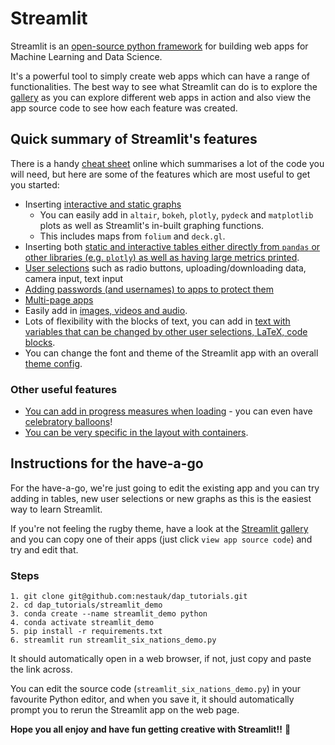 # **Streamlit**

Streamlit is an [open-source python framework](streamlit.io) for building web apps for Machine Learning and Data Science.

It's a powerful tool to simply create web apps which can have a range of functionalities. The best way to see what Streamlit can do is to explore the [gallery](https://streamlit.io/gallery) as you can explore different web apps in action and also view the app source code to see how each feature was created.

## **Quick summary of Streamlit's features**
There is a handy [cheat sheet](https://docs.streamlit.io/library/cheatsheet) online which summarises a lot of the code you will need, but here are some of the features which are most useful to get you started:
- Inserting [interactive and static graphs](https://docs.streamlit.io/library/api-reference/charts)
    - You can easily add in `altair`, `bokeh`, `plotly`, `pydeck` and `matplotlib` plots as well as Streamlit's in-built graphing functions.
    - This includes maps from `folium` and `deck.gl`.
- Inserting both [static and interactive tables either directly from `pandas` or other libraries (e.g. `plotly`) as well as having large metrics printed](https://docs.streamlit.io/library/api-reference/data).
- [User selections](https://docs.streamlit.io/library/api-reference/widgets) such as radio buttons, uploading/downloading data, camera input, text input
- [Adding passwords (and usernames) to apps to protect them](https://docs.streamlit.io/knowledge-base/deploy/authentication-without-sso)
- [Multi-page apps](https://blog.streamlit.io/introducing-multipage-apps/)
- Easily add in [images, videos and audio](https://docs.streamlit.io/library/api-reference/media).
- Lots of flexibility with the blocks of text, you can add in [text with variables that can be changed by other user selections, LaTeX, code blocks](https://docs.streamlit.io/library/api-reference/text).
- You can change the font and theme of the Streamlit app with an overall [theme config](https://docs.streamlit.io/library/advanced-features/theming).

### **Other useful features**
- [You can add in progress measures when loading](https://docs.streamlit.io/library/api-reference/status) - you can even have [celebratory balloons](https://docs.streamlit.io/library/api-reference/status/st.balloons)!
- [You can be very specific in the layout with containers](https://docs.streamlit.io/library/api-reference/layout).


## **Instructions for the have-a-go**

For the have-a-go, we're just going to edit the existing app and you can try adding in tables, new user selections or new graphs as this is the easiest way to learn Streamlit.

If you're not feeling the rugby theme, have a look at the [Streamlit gallery](https://streamlit.io/gallery) and you can copy one of their apps (just click `view app source code`) and try and edit that.

### **Steps**

```
1. git clone git@github.com:nestauk/dap_tutorials.git
2. cd dap_tutorials/streamlit_demo
3. conda create --name streamlit_demo python
4. conda activate streamlit_demo
5. pip install -r requirements.txt
6. streamlit run streamlit_six_nations_demo.py
```

It should automatically open in a web browser, if not, just copy and paste the link across.

You can edit the source code (`streamlit_six_nations_demo.py`) in your favourite Python editor, and when you save it, it should automatically prompt you to rerun the Streamlit app on the web page.

**Hope you all enjoy and have fun getting creative with Streamlit!!** :tada:
